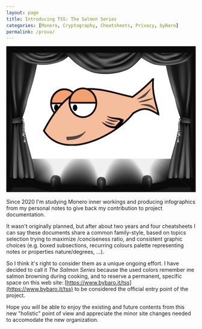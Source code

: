 ```yaml
---
layout: page
title: Introducing TSS: The Salmon Series
categories: [Monero, Cryptography, Cheatsheets, Privacy, byBaro]
permalink: /prova/
---
```


![](/images/tssstage.png)

Since 2020 I'm studying Monero inner workings and producing infographics from my personal notes to give back my contribution to project documentation.

It wasn't originally planned, but after about two years and four cheatsheets I can say these documents share a common family-style, based on topics selection trying to maximize /conciseness ratio, and consistent graphic choices (e.g. boxed subsections, recurring colours palette representing notes or properties nature/degrees, ...).

So I think it's right to consider them as a unique ongoing effort. I have decided to call it _The Salmon Series_ because the used colors remember me salmon browning during cooking, and to reserve a permanent, specific space on this web site: [https://www.bybaro.it/tss](https://www.bybaro.it/tss) to be considered the official entry point of the project.

Hope you will be able to enjoy the existing and future contents from this new "holistic" point of view and appreciate the minor site changes needed to accomodate the new organization.

